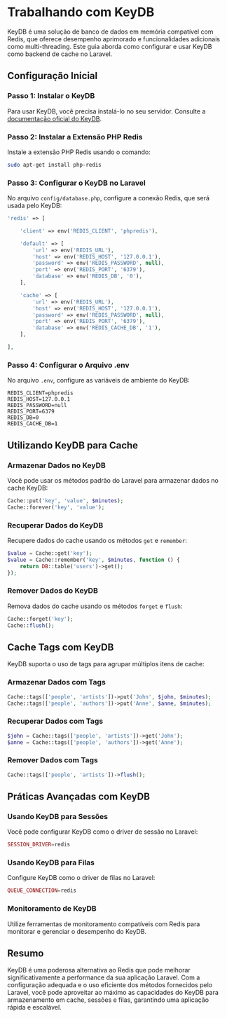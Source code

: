 # Trabalhando com KeyDB

KeyDB é uma solução de banco de dados em memória compatível com Redis, que oferece desempenho aprimorado e funcionalidades adicionais como multi-threading. Este guia aborda como configurar e usar KeyDB como backend de cache no Laravel.

## Configuração Inicial

### Passo 1: Instalar o KeyDB

Para usar KeyDB, você precisa instalá-lo no seu servidor. Consulte a [documentação oficial do KeyDB](https://docs.keydb.dev/docs/).

### Passo 2: Instalar a Extensão PHP Redis

Instale a extensão PHP Redis usando o comando:

```bash
sudo apt-get install php-redis
```

### Passo 3: Configurar o KeyDB no Laravel

No arquivo `config/database.php`, configure a conexão Redis, que será usada pelo KeyDB:

```php
'redis' => [

    'client' => env('REDIS_CLIENT', 'phpredis'),

    'default' => [
        'url' => env('REDIS_URL'),
        'host' => env('REDIS_HOST', '127.0.0.1'),
        'password' => env('REDIS_PASSWORD', null),
        'port' => env('REDIS_PORT', '6379'),
        'database' => env('REDIS_DB', '0'),
    ],

    'cache' => [
        'url' => env('REDIS_URL'),
        'host' => env('REDIS_HOST', '127.0.0.1'),
        'password' => env('REDIS_PASSWORD', null),
        'port' => env('REDIS_PORT', '6379'),
        'database' => env('REDIS_CACHE_DB', '1'),
    ],

],
```

### Passo 4: Configurar o Arquivo .env

No arquivo `.env`, configure as variáveis de ambiente do KeyDB:

```env
REDIS_CLIENT=phpredis
REDIS_HOST=127.0.0.1
REDIS_PASSWORD=null
REDIS_PORT=6379
REDIS_DB=0
REDIS_CACHE_DB=1
```

## Utilizando KeyDB para Cache

### Armazenar Dados no KeyDB

Você pode usar os métodos padrão do Laravel para armazenar dados no cache KeyDB:

```php
Cache::put('key', 'value', $minutes);
Cache::forever('key', 'value');
```

### Recuperar Dados do KeyDB

Recupere dados do cache usando os métodos `get` e `remember`:

```php
$value = Cache::get('key');
$value = Cache::remember('key', $minutes, function () {
    return DB::table('users')->get();
});
```

### Remover Dados do KeyDB

Remova dados do cache usando os métodos `forget` e `flush`:

```php
Cache::forget('key');
Cache::flush();
```

## Cache Tags com KeyDB

KeyDB suporta o uso de tags para agrupar múltiplos itens de cache:

### Armazenar Dados com Tags

```php
Cache::tags(['people', 'artists'])->put('John', $john, $minutes);
Cache::tags(['people', 'authors'])->put('Anne', $anne, $minutes);
```

### Recuperar Dados com Tags

```php
$john = Cache::tags(['people', 'artists'])->get('John');
$anne = Cache::tags(['people', 'authors'])->get('Anne');
```

### Remover Dados com Tags

```php
Cache::tags(['people', 'artists'])->flush();
```

## Práticas Avançadas com KeyDB

### Usando KeyDB para Sessões

Você pode configurar KeyDB como o driver de sessão no Laravel:

```php
SESSION_DRIVER=redis
```

### Usando KeyDB para Filas

Configure KeyDB como o driver de filas no Laravel:

```php
QUEUE_CONNECTION=redis
```

### Monitoramento de KeyDB

Utilize ferramentas de monitoramento compatíveis com Redis para monitorar e gerenciar o desempenho do KeyDB.

## Resumo

KeyDB é uma poderosa alternativa ao Redis que pode melhorar significativamente a performance da sua aplicação Laravel. Com a configuração adequada e o uso eficiente dos métodos fornecidos pelo Laravel, você pode aproveitar ao máximo as capacidades do KeyDB para armazenamento em cache, sessões e filas, garantindo uma aplicação rápida e escalável.

